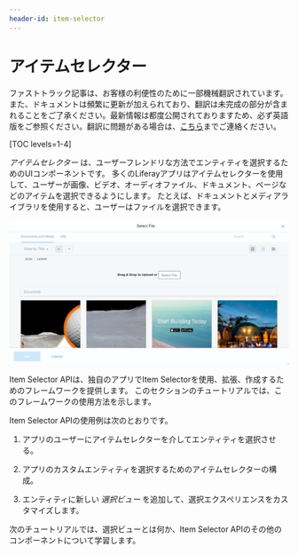```yaml
---
header-id: item-selector
---
```


# アイテムセレクター

<p class="alert alert-info"><span class="wysiwyg-color-blue120">ファストトラック記事は、お客様の利便性のために一部機械翻訳されています。また、ドキュメントは頻繁に更新が加えられており、翻訳は未完成の部分が含まれることをご了承ください。最新情報は都度公開されておりますため、必ず英語版をご参照ください。翻訳に問題がある場合は、<a href="mailto:support-content-jp@liferay.com">こちら</a>までご連絡ください。</span></p>

[TOC levels=1-4]

*アイテムセレクター* は、ユーザーフレンドリな方法でエンティティを選択するためのUIコンポーネントです。 多くのLiferayアプリはアイテムセレクターを使用して、ユーザーが画像、ビデオ、オーディオファイル、ドキュメント、ページなどのアイテムを選択できるようにします。 たとえば、ドキュメントとメディアライブラリを使用すると、ユーザーはファイルを選択できます。

![図1：アイテムセレクターにより、ユーザーはさまざまな種類のエンティティを参照して選択できます。](../../../images/item-selector-dialog-02.png)

Item Selector APIは、独自のアプリでItem Selectorを使用、拡張、作成するためのフレームワークを提供します。 このセクションのチュートリアルでは、このフレームワークの使用方法を示します。

Item Selector APIの使用例は次のとおりです。

1.  アプリのユーザーにアイテムセレクターを介してエンティティを選択させる。

2.  アプリのカスタムエンティティを選択するためのアイテムセレクターの構成。

3.  エンティティに新しい *選択ビュー* を追加して、選択エクスペリエンスをカスタマイズします。

次のチュートリアルでは、選択ビューとは何か、Item Selector APIのその他のコンポーネントについて学習します。
